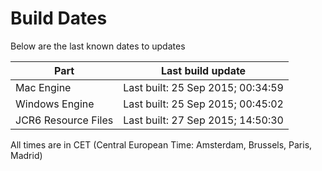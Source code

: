 # Build Dates

Below are the last known dates to updates

Part | Last build update
-----|-----
Mac Engine | Last built: 25 Sep 2015; 00:34:59
Windows Engine | Last built: 25 Sep 2015; 00:45:02
JCR6 Resource Files | Last built: 27 Sep 2015; 14:50:30
All times are in CET (Central European Time: Amsterdam, Brussels, Paris, Madrid)



